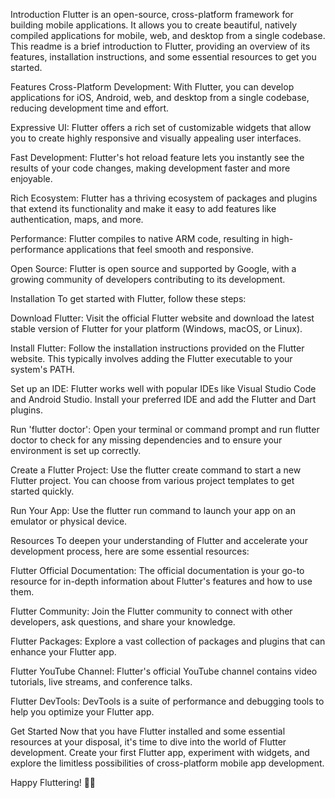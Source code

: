 Introduction
Flutter is an open-source, cross-platform framework for building mobile applications. It allows you to create beautiful, natively compiled applications for mobile, web, and desktop from a single codebase. This readme is a brief introduction to Flutter, providing an overview of its features, installation instructions, and some essential resources to get you started.

Features
Cross-Platform Development: With Flutter, you can develop applications for iOS, Android, web, and desktop from a single codebase, reducing development time and effort.

Expressive UI: Flutter offers a rich set of customizable widgets that allow you to create highly responsive and visually appealing user interfaces.

Fast Development: Flutter's hot reload feature lets you instantly see the results of your code changes, making development faster and more enjoyable.

Rich Ecosystem: Flutter has a thriving ecosystem of packages and plugins that extend its functionality and make it easy to add features like authentication, maps, and more.

Performance: Flutter compiles to native ARM code, resulting in high-performance applications that feel smooth and responsive.

Open Source: Flutter is open source and supported by Google, with a growing community of developers contributing to its development.

Installation
To get started with Flutter, follow these steps:

Download Flutter: Visit the official Flutter website and download the latest stable version of Flutter for your platform (Windows, macOS, or Linux).

Install Flutter: Follow the installation instructions provided on the Flutter website. This typically involves adding the Flutter executable to your system's PATH.

Set up an IDE: Flutter works well with popular IDEs like Visual Studio Code and Android Studio. Install your preferred IDE and add the Flutter and Dart plugins.

Run 'flutter doctor': Open your terminal or command prompt and run flutter doctor to check for any missing dependencies and to ensure your environment is set up correctly.

Create a Flutter Project: Use the flutter create command to start a new Flutter project. You can choose from various project templates to get started quickly.

Run Your App: Use the flutter run command to launch your app on an emulator or physical device.

Resources
To deepen your understanding of Flutter and accelerate your development process, here are some essential resources:

Flutter Official Documentation: The official documentation is your go-to resource for in-depth information about Flutter's features and how to use them.

Flutter Community: Join the Flutter community to connect with other developers, ask questions, and share your knowledge.

Flutter Packages: Explore a vast collection of packages and plugins that can enhance your Flutter app.

Flutter YouTube Channel: Flutter's official YouTube channel contains video tutorials, live streams, and conference talks.

Flutter DevTools: DevTools is a suite of performance and debugging tools to help you optimize your Flutter app.

Get Started
Now that you have Flutter installed and some essential resources at your disposal, it's time to dive into the world of Flutter development. Create your first Flutter app, experiment with widgets, and explore the limitless possibilities of cross-platform mobile app development.

Happy Fluttering! 🚀📱




